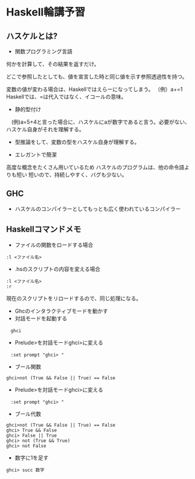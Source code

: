 # Haskell輪講予習

## ハスケルとは?

* 関数プログラミング言語

 何かを計算して、その結果を返すだけ。

 どこで参照したとしても、値を宣言した時と同じ値を示す参照透過性を持つ。
 
 変数の値が変わる場合は、Haskellではえらーになってしまう。
 （例）a+=1
 Haskellでは、=は代入ではなく、イコールの意味。

* 静的型付け

　(例)a=5+4と言った場合に、ハスケルにaが数字であると言う。必要がない、ハスケル自身がそれを理解する。
 
* 型推論をして、変数の型をハスケル自身が理解する。

* エレガントで簡潔

高度な概念をたくさん用いているため
ハスケルのプログラムは、他の命令語よりも短い
短いので、持続しやすく、バグも少ない。


## GHC

* ハスケルのコンパイラーとしてもっとも広く使われているコンパイラー

## Haskellコマンドメモ

* ファイルの関数をロードする場合
```
:l <ファイル名>
```

* .hsのスクリプトの内容を変える場合
```
:l <ファイル名>
:r
```

現在のスクリプトをリロードするので、同じ処理になる。

* Ghcのインタラクティブモードを動かす
* 対話モードを起動する
```
　ghci
 ```

* Prelude>を対話モードghci>に変える
```
　:set prompt "ghci> "
```
* ブール関数
```
ghci>not (True && False || True) == False
```
* Prelude>を対話モードghci>に変える
```
　:set prompt "ghci> "
 ```

* ブール代数
```
ghci>not (True && False || True) == False
ghci> True && False
ghci> False || True 
ghci> not (True && True)  
ghci> not False 
```

* 数字に1を足す
```
ghci> succ 数字
```

